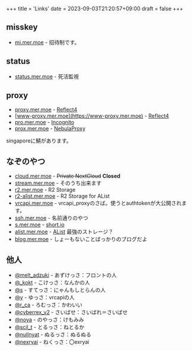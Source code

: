 +++
title = 'Links'
date = 2023-09-03T21:20:57+09:00
draft = false
+++
## misskey
- [mi.mer.moe](https://mi.mer.moe) - 招待制です。

## status
- [status.mer.moe](https://status.mer.moe) - 死活監視

## proxy
- [proxy.mer.moe](https://proxy.mer.moe) - [Reflect4](https://reflect4.me)
- [www-proxy.mer.moe](https://www-proxy.mer.moe) - [Reflect4](https://reflect4.me)
- [pro.mer.moe](https://pro.mer.moe) - [Incognito](https://github.com/amethystnetwork-dev/Incognito)
- [prox.mer.moe](https://prox.mer.moe) - [NebulaProxy](https://github.com/NebulaServices/Nebula)

singaporeに鯖があります。

## なぞのやつ
- [cloud.mer.moe](https://cloud.mer.moe) - ~~Private NextCloud~~ **Closed**
- [stream.mer.moe](https://stream.mer.moe) - そのうち出来ます
- [r2.mer.moe](https://r2.mer.moe) - R2 Storage
- [r2-alist.mer.moe](https://r2-alist.mer.moe) - R2 Storage for AList
- [vrcapi.mer.moe](https://vrcapi.mer.moe) - vrcapi_proxyのさば。使うとauthtokenが大公開されます。
- [ssh.mer.moe](https://ssh.mer.moe) - 名前通りのやつ
- [s.mer.moe](https://s.mer.moe) - [short.io](https://short.io)
- [alist.mer.moe](https://alist.mer.moe) - [AList](https://github.com/alist-org/alist) 最強のストレージ？
- [blog.mer.moe](https://blog.mer.moe/) - しょーもないことばっかりのブログだよ

## 他人
- [@melt_adzuki](https://misskey.io/@melt_adzuki) - あずけっさ：フロントの人
- [@_kokt](https://simkey.net/@_kokt) - こけっさ：なんかの人
- [@s](https://honi.stesan.dev/@s) - すてっさ：にゃんもしとらんの人
- [@y](https://yumk.xyz/@y) - ゆっさ：vrcapiの人
- [@r_ca](https://62ki.net/@r_ca) - ろむっさ：かわいい
- [@cyberrex_v2](https://misskey.io/@cyberrex_v2) - さいばせ：さいばれ＝さいばせ
- [@noya](https://calc.menac.at/@noya) - のやっさ：けもみみ
- [@scil_t](https://misskey.network/@scil_t) - とるっさ：ねとるか
- [@nullnyat](https://nemunyaa.nca10.net/@nullnyat) - ぬるっさ：ぬるぬる
- [@nexryai](https://social.sda1.net/@nexryai) - ねくっさ：〇exryai
